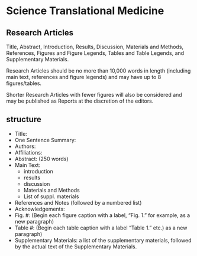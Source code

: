 # Science Translational Medicine


## Research Articles 

Title, Abstract, Introduction, Results, Discussion, Materials and Methods, References, Figures and Figure Legends, Tables and Table Legends, and Supplementary Materials.

Research Articles should be no more than 10,000 words in length (including main text, references and figure legends) and may have up to 8 figures/tables.

Shorter Research Articles with fewer figures will also be considered and may be published as Reports at the discretion of the editors.

## structure

+ Title:
+ One Sentence Summary:
+ Authors:
+ Affiliations:
+ Abstract: (250 words)
+ Main Text:
    - introduction
    - results
    - discussion
    - Materials and Methods
    - List of suppl. materials
+ References and Notes (followed by a numbered list)
+ Acknowledgements:
+ Fig. #: (Begin each figure caption with a label, “Fig. 1.” for example, as a new paragraph)
+ Table #: (Begin each table caption with a label “Table 1.” etc.) as a new paragraph)
+ Supplementary Materials: a list of the supplementary materials, followed by the actual text of the Supplementary Materials.